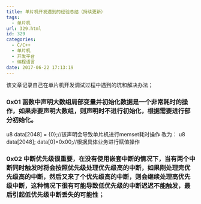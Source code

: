 ```yaml
---
title: 单片机开发遇到的经验总结（持续更新）
tags:
  - 单片机
url: 329.html
id: 329
categories:
  - C/C++
  - 单片机
  - 开发平台
  - 编程语言
date: 2017-06-22 17:13:19
---
```


该文章记录自己在单片机开发调试过程中遇到的坑和解决办法；

### 0x01 函数中声明大数组局部变量并初始化数据是一个非常耗时的操作，如果非要声明大数组，则声明时不进行初始化，根据需要进行部分初始化。

u8 data\[2048\] = {0};//该声明会导致单片机进行memset耗时操作 改为： u8 data\[2048\]; data\[0\]=0x00;//根据具体业务进行赋值操作  

### 0x02 中断优先级很重要，在没有使用嵌套中断的情况下，当有两个中断同时触发时将会按照优先级处理优先级高的中断，如果刚处理完优先级高的中断，然后又来了个优先级高的中断，则会继续处理高优先级中断，这种情况下很有可能导致低优先级的中断迟迟不能触发，最后引起低优先级中断丢失的可能性；